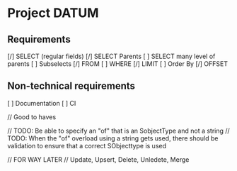 # Project DATUM

## Requirements

[/] SELECT (regular fields)
[/] SELECT Parents
[ ] SELECT many level of parents
[ ] Subselects
[/] FROM
[ ] WHERE
[/] LIMIT
[ ] Order By
[/] OFFSET

## Non-technical requirements

[ ] Documentation
[ ] CI

// Good to haves

// TODO: Be able to specify an "of" that is an SobjectType and not a string
// TODO: When the "of" overload using a string gets used, there should be validation to ensure that a correct SObjecttype is used

// FOR WAY LATER
// Update, Upsert, Delete, Unledete, Merge
